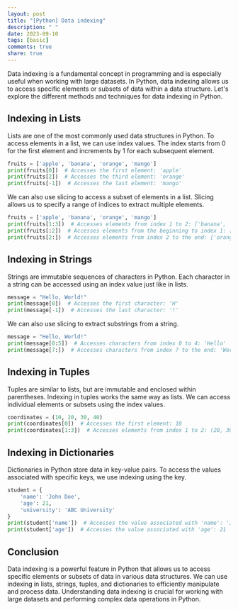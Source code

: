 ```yaml
---
layout: post
title: "[Python] Data indexing"
description: " "
date: 2023-09-10
tags: [basic]
comments: true
share: true
---
```


Data indexing is a fundamental concept in programming and is especially useful when working with large datasets. In Python, data indexing allows us to access specific elements or subsets of data within a data structure. Let's explore the different methods and techniques for data indexing in Python.

## Indexing in Lists

Lists are one of the most commonly used data structures in Python. To access elements in a list, we can use index values. The index starts from 0 for the first element and increments by 1 for each subsequent element.

```python
fruits = ['apple', 'banana', 'orange', 'mango']
print(fruits[0])  # Accesses the first element: 'apple'
print(fruits[2])  # Accesses the third element: 'orange'
print(fruits[-1])  # Accesses the last element: 'mango'
```

We can also use slicing to access a subset of elements in a list. Slicing allows us to specify a range of indices to extract multiple elements.

```python
fruits = ['apple', 'banana', 'orange', 'mango']
print(fruits[1:3])  # Accesses elements from index 1 to 2: ['banana', 'orange']
print(fruits[:2])  # Accesses elements from the beginning to index 1: ['apple', 'banana']
print(fruits[2:])  # Accesses elements from index 2 to the end: ['orange', 'mango']
```

## Indexing in Strings

Strings are immutable sequences of characters in Python. Each character in a string can be accessed using an index value just like in lists.

```python
message = "Hello, World!"
print(message[0])  # Accesses the first character: 'H'
print(message[-1])  # Accesses the last character: '!'
```

We can also use slicing to extract substrings from a string.

```python
message = "Hello, World!"
print(message[0:5])  # Accesses characters from index 0 to 4: 'Hello'
print(message[7:])  # Accesses characters from index 7 to the end: 'World!'
```

## Indexing in Tuples

Tuples are similar to lists, but are immutable and enclosed within parentheses. Indexing in tuples works the same way as lists. We can access individual elements or subsets using the index values.

```python
coordinates = (10, 20, 30, 40)
print(coordinates[0])  # Accesses the first element: 10
print(coordinates[1:3])  # Accesses elements from index 1 to 2: (20, 30)
```

## Indexing in Dictionaries

Dictionaries in Python store data in key-value pairs. To access the values associated with specific keys, we use indexing using the key.

```python
student = {
    'name': 'John Doe',
    'age': 21,
    'university': 'ABC University'
}
print(student['name'])  # Accesses the value associated with 'name': 'John Doe'
print(student['age'])  # Accesses the value associated with 'age': 21
```

## Conclusion

Data indexing is a powerful feature in Python that allows us to access specific elements or subsets of data in various data structures. We can use indexing in lists, strings, tuples, and dictionaries to efficiently manipulate and process data. Understanding data indexing is crucial for working with large datasets and performing complex data operations in Python.